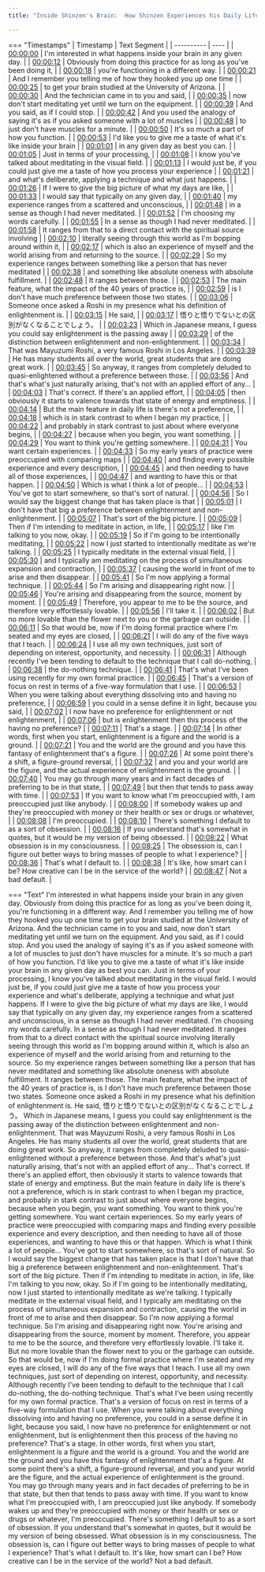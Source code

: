 ```yaml
---
title: "Inside Shinzen's Brain:  How Shinzen Experiences his Daily Life"

---
```

=== "Timestamps"
    | Timestamp | Text Segment |
    | ---------- | ----  |
    | [00:00:00](https://www.youtube.com/watch?v=AvekcxNASGs&t=0) |  I'm interested in what happens inside your brain in any given day. |
    | [00:00:12](https://www.youtube.com/watch?v=AvekcxNASGs&t=12) |  Obviously from doing this practice for as long as you've been doing it, |
    | [00:00:18](https://www.youtube.com/watch?v=AvekcxNASGs&t=18) |  you're functioning in a different way. |
    | [00:00:21](https://www.youtube.com/watch?v=AvekcxNASGs&t=21) |  And I remember you telling me of how they hooked you up one time |
    | [00:00:25](https://www.youtube.com/watch?v=AvekcxNASGs&t=25) |  to get your brain studied at the University of Arizona. |
    | [00:00:30](https://www.youtube.com/watch?v=AvekcxNASGs&t=30) |  And the technician came in to you and said, |
    | [00:00:35](https://www.youtube.com/watch?v=AvekcxNASGs&t=35) |  now don't start meditating yet until we turn on the equipment. |
    | [00:00:39](https://www.youtube.com/watch?v=AvekcxNASGs&t=39) |  And you said, as if I could stop. |
    | [00:00:42](https://www.youtube.com/watch?v=AvekcxNASGs&t=42) |  And you used the analogy of saying it's as if you asked someone with a lot of muscles |
    | [00:00:48](https://www.youtube.com/watch?v=AvekcxNASGs&t=48) |  to just don't have muscles for a minute. |
    | [00:00:50](https://www.youtube.com/watch?v=AvekcxNASGs&t=50) |  It's so much a part of how you function. |
    | [00:00:53](https://www.youtube.com/watch?v=AvekcxNASGs&t=53) |  I'd like you to give me a taste of what it's like inside your brain |
    | [00:01:01](https://www.youtube.com/watch?v=AvekcxNASGs&t=61) |  in any given day as best you can. |
    | [00:01:05](https://www.youtube.com/watch?v=AvekcxNASGs&t=65) |  Just in terms of your processing, |
    | [00:01:08](https://www.youtube.com/watch?v=AvekcxNASGs&t=68) |  I know you've talked about meditating in the visual field. |
    | [00:01:13](https://www.youtube.com/watch?v=AvekcxNASGs&t=73) |  I would just be, if you could just give me a taste of how you process your experience |
    | [00:01:21](https://www.youtube.com/watch?v=AvekcxNASGs&t=81) |  and what's deliberate, applying a technique and what just happens. |
    | [00:01:26](https://www.youtube.com/watch?v=AvekcxNASGs&t=86) |  If I were to give the big picture of what my days are like, |
    | [00:01:33](https://www.youtube.com/watch?v=AvekcxNASGs&t=93) |  I would say that typically on any given day, |
    | [00:01:40](https://www.youtube.com/watch?v=AvekcxNASGs&t=100) |  my experience ranges from a scattered and unconscious, |
    | [00:01:48](https://www.youtube.com/watch?v=AvekcxNASGs&t=108) |  in a sense as though I had never meditated. |
    | [00:01:52](https://www.youtube.com/watch?v=AvekcxNASGs&t=112) |  I'm choosing my words carefully. |
    | [00:01:55](https://www.youtube.com/watch?v=AvekcxNASGs&t=115) |  In a sense as though I had never meditated. |
    | [00:01:58](https://www.youtube.com/watch?v=AvekcxNASGs&t=118) |  It ranges from that to a direct contact with the spiritual source involving |
    | [00:02:10](https://www.youtube.com/watch?v=AvekcxNASGs&t=130) |  literally seeing through this world as I'm bopping around within it, |
    | [00:02:17](https://www.youtube.com/watch?v=AvekcxNASGs&t=137) |  which is also an experience of myself and the world arising from and returning to the source. |
    | [00:02:29](https://www.youtube.com/watch?v=AvekcxNASGs&t=149) |  So my experience ranges between something like a person that has never meditated |
    | [00:02:38](https://www.youtube.com/watch?v=AvekcxNASGs&t=158) |  and something like absolute oneness with absolute fulfillment. |
    | [00:02:48](https://www.youtube.com/watch?v=AvekcxNASGs&t=168) |  It ranges between those. |
    | [00:02:53](https://www.youtube.com/watch?v=AvekcxNASGs&t=173) |  The main feature, what the impact of the 40 years of practice is, |
    | [00:02:59](https://www.youtube.com/watch?v=AvekcxNASGs&t=179) |  is I don't have much preference between those two states. |
    | [00:03:06](https://www.youtube.com/watch?v=AvekcxNASGs&t=186) |  Someone once asked a Roshi in my presence what his definition of enlightenment is. |
    | [00:03:15](https://www.youtube.com/watch?v=AvekcxNASGs&t=195) |  He said, |
    | [00:03:17](https://www.youtube.com/watch?v=AvekcxNASGs&t=197) |  悟りと悟りでないとの区別がなくなることでしょう。 |
    | [00:03:23](https://www.youtube.com/watch?v=AvekcxNASGs&t=203) |  Which in Japanese means, I guess you could say enlightenment is the passing away |
    | [00:03:29](https://www.youtube.com/watch?v=AvekcxNASGs&t=209) |  of the distinction between enlightenment and non-enlightenment. |
    | [00:03:34](https://www.youtube.com/watch?v=AvekcxNASGs&t=214) |  That was Mayuzumi Roshi, a very famous Roshi in Los Angeles. |
    | [00:03:39](https://www.youtube.com/watch?v=AvekcxNASGs&t=219) |  He has many students all over the world, great students that are doing great work. |
    | [00:03:45](https://www.youtube.com/watch?v=AvekcxNASGs&t=225) |  So anyway, it ranges from completely deluded to quasi-enlightened without a preference between those. |
    | [00:03:56](https://www.youtube.com/watch?v=AvekcxNASGs&t=236) |  And that's what's just naturally arising, that's not with an applied effort of any... |
    | [00:04:03](https://www.youtube.com/watch?v=AvekcxNASGs&t=243) |  That's correct. If there's an applied effort, |
    | [00:04:05](https://www.youtube.com/watch?v=AvekcxNASGs&t=245) |  then obviously it starts to valence towards that state of energy and emptiness. |
    | [00:04:14](https://www.youtube.com/watch?v=AvekcxNASGs&t=254) |  But the main feature in daily life is there's not a preference, |
    | [00:04:18](https://www.youtube.com/watch?v=AvekcxNASGs&t=258) |  which is in stark contrast to when I began my practice, |
    | [00:04:22](https://www.youtube.com/watch?v=AvekcxNASGs&t=262) |  and probably in stark contrast to just about where everyone begins, |
    | [00:04:27](https://www.youtube.com/watch?v=AvekcxNASGs&t=267) |  because when you begin, you want something. |
    | [00:04:29](https://www.youtube.com/watch?v=AvekcxNASGs&t=269) |  You want to think you're getting somewhere. |
    | [00:04:31](https://www.youtube.com/watch?v=AvekcxNASGs&t=271) |  You want certain experiences. |
    | [00:04:33](https://www.youtube.com/watch?v=AvekcxNASGs&t=273) |  So my early years of practice were preoccupied with comparing maps |
    | [00:04:40](https://www.youtube.com/watch?v=AvekcxNASGs&t=280) |  and finding every possible experience and every description, |
    | [00:04:45](https://www.youtube.com/watch?v=AvekcxNASGs&t=285) |  and then needing to have all of those experiences, |
    | [00:04:47](https://www.youtube.com/watch?v=AvekcxNASGs&t=287) |  and wanting to have this or that happen. |
    | [00:04:50](https://www.youtube.com/watch?v=AvekcxNASGs&t=290) |  Which is what I think a lot of people... |
    | [00:04:53](https://www.youtube.com/watch?v=AvekcxNASGs&t=293) |  You've got to start somewhere, so that's sort of natural. |
    | [00:04:56](https://www.youtube.com/watch?v=AvekcxNASGs&t=296) |  So I would say the biggest change that has taken place is that |
    | [00:05:01](https://www.youtube.com/watch?v=AvekcxNASGs&t=301) |  I don't have that big a preference between enlightenment and non-enlightenment. |
    | [00:05:07](https://www.youtube.com/watch?v=AvekcxNASGs&t=307) |  That's sort of the big picture. |
    | [00:05:09](https://www.youtube.com/watch?v=AvekcxNASGs&t=309) |  Then if I'm intending to meditate in action, in life, |
    | [00:05:17](https://www.youtube.com/watch?v=AvekcxNASGs&t=317) |  like I'm talking to you now, okay. |
    | [00:05:19](https://www.youtube.com/watch?v=AvekcxNASGs&t=319) |  So if I'm going to be intentionally meditating, |
    | [00:05:22](https://www.youtube.com/watch?v=AvekcxNASGs&t=322) |  now I just started to intentionally meditate as we're talking. |
    | [00:05:25](https://www.youtube.com/watch?v=AvekcxNASGs&t=325) |  I typically meditate in the external visual field, |
    | [00:05:30](https://www.youtube.com/watch?v=AvekcxNASGs&t=330) |  and I typically am meditating on the process of simultaneous expansion and contraction, |
    | [00:05:37](https://www.youtube.com/watch?v=AvekcxNASGs&t=337) |  causing the world in front of me to arise and then disappear. |
    | [00:05:41](https://www.youtube.com/watch?v=AvekcxNASGs&t=341) |  So I'm now applying a formal technique. |
    | [00:05:44](https://www.youtube.com/watch?v=AvekcxNASGs&t=344) |  So I'm arising and disappearing right now. |
    | [00:05:46](https://www.youtube.com/watch?v=AvekcxNASGs&t=346) |  You're arising and disappearing from the source, moment by moment. |
    | [00:05:49](https://www.youtube.com/watch?v=AvekcxNASGs&t=349) |  Therefore, you appear to me to be the source, and therefore very effortlessly lovable. |
    | [00:05:56](https://www.youtube.com/watch?v=AvekcxNASGs&t=356) |  I'll take it. |
    | [00:06:02](https://www.youtube.com/watch?v=AvekcxNASGs&t=362) |  But no more lovable than the flower next to you or the garbage can outside. |
    | [00:06:11](https://www.youtube.com/watch?v=AvekcxNASGs&t=371) |  So that would be, now if I'm doing formal practice where I'm seated and my eyes are closed, |
    | [00:06:21](https://www.youtube.com/watch?v=AvekcxNASGs&t=381) |  I will do any of the five ways that I teach. |
    | [00:06:24](https://www.youtube.com/watch?v=AvekcxNASGs&t=384) |  I use all my own techniques, just sort of depending on interest, opportunity, and necessity. |
    | [00:06:31](https://www.youtube.com/watch?v=AvekcxNASGs&t=391) |  Although recently I've been tending to default to the technique that I call do-nothing, |
    | [00:06:38](https://www.youtube.com/watch?v=AvekcxNASGs&t=398) |  the do-nothing technique. |
    | [00:06:41](https://www.youtube.com/watch?v=AvekcxNASGs&t=401) |  That's what I've been using recently for my own formal practice. |
    | [00:06:45](https://www.youtube.com/watch?v=AvekcxNASGs&t=405) |  That's a version of focus on rest in terms of a five-way formulation that I use. |
    | [00:06:53](https://www.youtube.com/watch?v=AvekcxNASGs&t=413) |  When you were talking about everything dissolving into and having no preference, |
    | [00:06:59](https://www.youtube.com/watch?v=AvekcxNASGs&t=419) |  you could in a sense define it in light, because you said, |
    | [00:07:02](https://www.youtube.com/watch?v=AvekcxNASGs&t=422) |  I now have no preference for enlightenment or not enlightenment, |
    | [00:07:06](https://www.youtube.com/watch?v=AvekcxNASGs&t=426) |  but is enlightenment then this process of the having no preference? |
    | [00:07:11](https://www.youtube.com/watch?v=AvekcxNASGs&t=431) |  That's a stage. |
    | [00:07:14](https://www.youtube.com/watch?v=AvekcxNASGs&t=434) |  In other words, first when you start, enlightenment is a figure and the world is a ground. |
    | [00:07:21](https://www.youtube.com/watch?v=AvekcxNASGs&t=441) |  You and the world are the ground and you have this fantasy of enlightenment that's a figure. |
    | [00:07:26](https://www.youtube.com/watch?v=AvekcxNASGs&t=446) |  At some point there's a shift, a figure-ground reversal, |
    | [00:07:32](https://www.youtube.com/watch?v=AvekcxNASGs&t=452) |  and you and your world are the figure, and the actual experience of enlightenment is the ground. |
    | [00:07:40](https://www.youtube.com/watch?v=AvekcxNASGs&t=460) |  You may go through many years and in fact decades of preferring to be in that state, |
    | [00:07:49](https://www.youtube.com/watch?v=AvekcxNASGs&t=469) |  but then that tends to pass away with time. |
    | [00:07:53](https://www.youtube.com/watch?v=AvekcxNASGs&t=473) |  If you want to know what I'm preoccupied with, I am preoccupied just like anybody. |
    | [00:08:00](https://www.youtube.com/watch?v=AvekcxNASGs&t=480) |  If somebody wakes up and they're preoccupied with money or their health or sex or drugs or whatever, |
    | [00:08:08](https://www.youtube.com/watch?v=AvekcxNASGs&t=488) |  I'm preoccupied. |
    | [00:08:10](https://www.youtube.com/watch?v=AvekcxNASGs&t=490) |  There's something I default to as a sort of obsession. |
    | [00:08:16](https://www.youtube.com/watch?v=AvekcxNASGs&t=496) |  If you understand that's somewhat in quotes, but it would be my version of being obsessed. |
    | [00:08:22](https://www.youtube.com/watch?v=AvekcxNASGs&t=502) |  What obsession is in my consciousness. |
    | [00:08:25](https://www.youtube.com/watch?v=AvekcxNASGs&t=505) |  The obsession is, can I figure out better ways to bring masses of people to what I experience? |
    | [00:08:36](https://www.youtube.com/watch?v=AvekcxNASGs&t=516) |  That's what I default to. |
    | [00:08:38](https://www.youtube.com/watch?v=AvekcxNASGs&t=518) |  It's like, how smart can I be? How creative can I be in the service of the world? |
    | [00:08:47](https://www.youtube.com/watch?v=AvekcxNASGs&t=527) |  Not a bad default. |

=== "Text"
     I'm interested in what happens inside your brain in any given day. Obviously from doing this practice for as long as you've been doing it, you're functioning in a different way. And I remember you telling me of how they hooked you up one time to get your brain studied at the University of Arizona. And the technician came in to you and said, now don't start meditating yet until we turn on the equipment. And you said, as if I could stop. And you used the analogy of saying it's as if you asked someone with a lot of muscles to just don't have muscles for a minute. It's so much a part of how you function. I'd like you to give me a taste of what it's like inside your brain in any given day as best you can. Just in terms of your processing, I know you've talked about meditating in the visual field. I would just be, if you could just give me a taste of how you process your experience and what's deliberate, applying a technique and what just happens. If I were to give the big picture of what my days are like, I would say that typically on any given day, my experience ranges from a scattered and unconscious, in a sense as though I had never meditated. I'm choosing my words carefully. In a sense as though I had never meditated. It ranges from that to a direct contact with the spiritual source involving literally seeing through this world as I'm bopping around within it, which is also an experience of myself and the world arising from and returning to the source. So my experience ranges between something like a person that has never meditated and something like absolute oneness with absolute fulfillment. It ranges between those. The main feature, what the impact of the 40 years of practice is, is I don't have much preference between those two states. Someone once asked a Roshi in my presence what his definition of enlightenment is. He said, 悟りと悟りでないとの区別がなくなることでしょう。 Which in Japanese means, I guess you could say enlightenment is the passing away of the distinction between enlightenment and non-enlightenment. That was Mayuzumi Roshi, a very famous Roshi in Los Angeles. He has many students all over the world, great students that are doing great work. So anyway, it ranges from completely deluded to quasi-enlightened without a preference between those. And that's what's just naturally arising, that's not with an applied effort of any... That's correct. If there's an applied effort, then obviously it starts to valence towards that state of energy and emptiness. But the main feature in daily life is there's not a preference, which is in stark contrast to when I began my practice, and probably in stark contrast to just about where everyone begins, because when you begin, you want something. You want to think you're getting somewhere. You want certain experiences. So my early years of practice were preoccupied with comparing maps and finding every possible experience and every description, and then needing to have all of those experiences, and wanting to have this or that happen. Which is what I think a lot of people... You've got to start somewhere, so that's sort of natural. So I would say the biggest change that has taken place is that I don't have that big a preference between enlightenment and non-enlightenment. That's sort of the big picture. Then if I'm intending to meditate in action, in life, like I'm talking to you now, okay. So if I'm going to be intentionally meditating, now I just started to intentionally meditate as we're talking. I typically meditate in the external visual field, and I typically am meditating on the process of simultaneous expansion and contraction, causing the world in front of me to arise and then disappear. So I'm now applying a formal technique. So I'm arising and disappearing right now. You're arising and disappearing from the source, moment by moment. Therefore, you appear to me to be the source, and therefore very effortlessly lovable. I'll take it. But no more lovable than the flower next to you or the garbage can outside. So that would be, now if I'm doing formal practice where I'm seated and my eyes are closed, I will do any of the five ways that I teach. I use all my own techniques, just sort of depending on interest, opportunity, and necessity. Although recently I've been tending to default to the technique that I call do-nothing, the do-nothing technique. That's what I've been using recently for my own formal practice. That's a version of focus on rest in terms of a five-way formulation that I use. When you were talking about everything dissolving into and having no preference, you could in a sense define it in light, because you said, I now have no preference for enlightenment or not enlightenment, but is enlightenment then this process of the having no preference? That's a stage. In other words, first when you start, enlightenment is a figure and the world is a ground. You and the world are the ground and you have this fantasy of enlightenment that's a figure. At some point there's a shift, a figure-ground reversal, and you and your world are the figure, and the actual experience of enlightenment is the ground. You may go through many years and in fact decades of preferring to be in that state, but then that tends to pass away with time. If you want to know what I'm preoccupied with, I am preoccupied just like anybody. If somebody wakes up and they're preoccupied with money or their health or sex or drugs or whatever, I'm preoccupied. There's something I default to as a sort of obsession. If you understand that's somewhat in quotes, but it would be my version of being obsessed. What obsession is in my consciousness. The obsession is, can I figure out better ways to bring masses of people to what I experience? That's what I default to. It's like, how smart can I be? How creative can I be in the service of the world? Not a bad default.